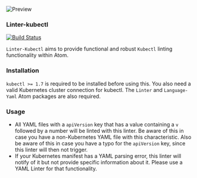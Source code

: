 ![Preview](https://raw.githubusercontent.com/mschuchard/linter-kubectl/master/linter_kubectl.png)

### Linter-kubectl
[![Build Status](https://travis-ci.org/mschuchard/linter-kubectl.svg?branch=master)](https://travis-ci.org/mschuchard/linter-kubectl)

`Linter-Kubectl` aims to provide functional and robust `Kubectl` linting functionality within Atom.

### Installation
`kubectl >= 1.7` is required to be installed before using this. You also need a valid Kubernetes cluster connection for kubectl. The `Linter` and `Language-Yaml` Atom packages are also required.

### Usage
- All YAML files with a `apiVersion` key that has a value containing a `v` followed by a number will be linted with this linter. Be aware of this in case you have a non-Kubernetes YAML file with this characteristic. Also be aware of this in case you have a typo for the `apiVersion` key, since this linter will then not trigger.
- If your Kubernetes manifest has a YAML parsing error, this linter will notify of it but not provide specific information about it. Please use a YAML Linter for that functionality.
